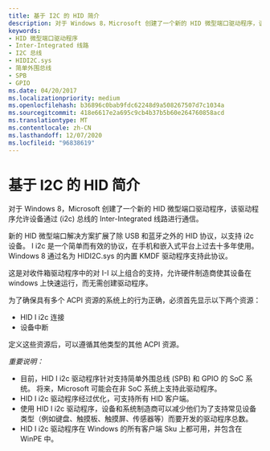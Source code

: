 ```yaml
---
title: 基于 I2C 的 HID 简介
description: 对于 Windows 8，Microsoft 创建了一个新的 HID 微型端口驱动程序，该驱动程序允许设备通过 (i2c) 总线的 Inter-Integrated 线路进行通信。
keywords:
- HID 微型端口驱动程序
- Inter-Integrated 线路
- I2C 总线
- HIDI2C.sys
- 简单外围总线
- SPB
- GPIO
ms.date: 04/20/2017
ms.localizationpriority: medium
ms.openlocfilehash: b36896c0bab9fdc62248d9a508267507d7c1034a
ms.sourcegitcommit: 418e6617e2a695c9cb4b37b5b60e264760858acd
ms.translationtype: MT
ms.contentlocale: zh-CN
ms.lasthandoff: 12/07/2020
ms.locfileid: "96838619"
---
```

# <a name="introduction-to-hid-over-i2c"></a>基于 I2C 的 HID 简介


对于 Windows 8，Microsoft 创建了一个新的 HID 微型端口驱动程序，该驱动程序允许设备通过 (i2c) 总线的 Inter-Integrated 线路进行通信。

新的 HID 微型端口解决方案扩展了除 USB 和蓝牙之外的 HID 协议，以支持 i2c 设备。 I i2c 是一个简单而有效的协议，在手机和嵌入式平台上过去十多年使用。 Windows 8 通过名为 HIDI2C.sys 的内置 KMDF 驱动程序支持此协议。

这是对收件箱驱动程序中的对 I-I 以上组合的支持，允许硬件制造商使其设备在 windows 上快速运行，而无需创建驱动程序。

为了确保具有多个 ACPI 资源的系统上的行为正确，必须首先显示以下两个资源：

-   HID I i2c 连接
-   设备中断

定义这些资源后，可以遵循其他类型的其他 ACPI 资源。

*重要说明：*

-   目前，HID I i2c 驱动程序针对支持简单外围总线 (SPB) 和 GPIO 的 SoC 系统。 将来，Microsoft 可能会在非 SoC 系统上支持此驱动程序。
-   HID I i2c 驱动程序经过优化，可支持所有 HID 客户端。
-   使用 HID I i2c 驱动程序，设备和系统制造商可以减少他们为了支持常见设备类型（例如键盘、触摸板、触摸屏、传感器等）而要开发的驱动程序总数。
-   HID I i2c 驱动程序在 Windows 的所有客户端 Sku 上都可用，并包含在 WinPE 中。

 

 




